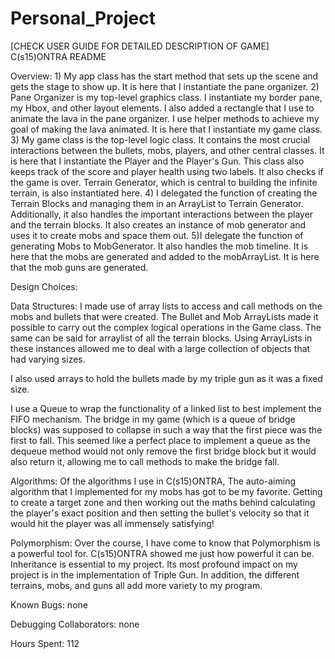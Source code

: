 # Personal_Project

[CHECK USER GUIDE FOR DETAILED DESCRIPTION OF GAME]
C(s15)ONTRA README

Overview:
    1) My app class has the start method that sets up the scene and gets the stage to show up. It is here that I
    instantiate the pane organizer.
    2) Pane Organizer is my top-level graphics class. I instantiate my border pane, my Hbox, and other layout elements.
    I also added a rectangle that I use to animate the lava in the pane organizer. I use helper methods to achieve my
    goal of making the lava animated. It is here that I instantiate my game class.
    3) My game class is the top-level logic class. It contains the most crucial interactions between the bullets,
    mobs, players, and other central classes. It is here that I instantiate the Player and the Player's Gun. This class
    also keeps track of the score and player health using two labels. It also checks if the game is over.
    Terrain Generator, which is central to building the infinite terrain, is also instantiated here.
    4) I delegated the function of creating the Terrain Blocks and managing them in an ArrayList to
    Terrain Generator. Additionally, it also handles the important interactions between the player and the terrain
    blocks. It also creates an instance of mob generator and uses it to create mobs and space them out.
    5)I delegate the function of generating Mobs to MobGenerator. It also handles the mob timeline. It is here that
    the mobs are generated and added to the mobArrayList. It is here that the mob guns are generated.



Design Choices:

Data Structures:
I made use of array lists to access and call methods on the mobs and bullets that were created. The Bullet
and Mob ArrayLists made it possible to carry out the complex logical operations in the Game class. The same can be
said for arraylist of all the terrain blocks. Using ArrayLists in these instances allowed me to deal with a
large collection of objects that had varying sizes.

I also used arrays to hold the bullets made by my triple gun as it was a fixed size.

I use a Queue to wrap the functionality of a linked list to best implement the FIFO mechanism. The bridge in my game
(which is a queue of bridge blocks) was supposed to collapse in such a way that the first piece was the first to fall.
This seemed like a perfect place to implement a queue as the dequeue method would not only remove the first
bridge block but it would also return it, allowing me to call methods to make the bridge fall.

Algorithms:
Of the algorithms I use in C(s15)ONTRA, The auto-aiming algorithm that I implemented for my mobs has got to be my favorite.
 Getting to create a target zone and then working out the maths behind calculating the player's exact position and
 then setting the bullet's velocity so that it would hit the player was all immensely satisfying!

Polymorphism:
Over the course, I have come to know that Polymorphism is a powerful tool for. C(s15)ONTRA showed me just how powerful it
can be. Inheritance is essential to my project. Its most profound impact on my project is in the implementation of
Triple Gun. In addition, the different terrains, mobs, and guns all add more variety to my program.



Known Bugs: none

Debugging Collaborators: none

Hours Spent: 112
